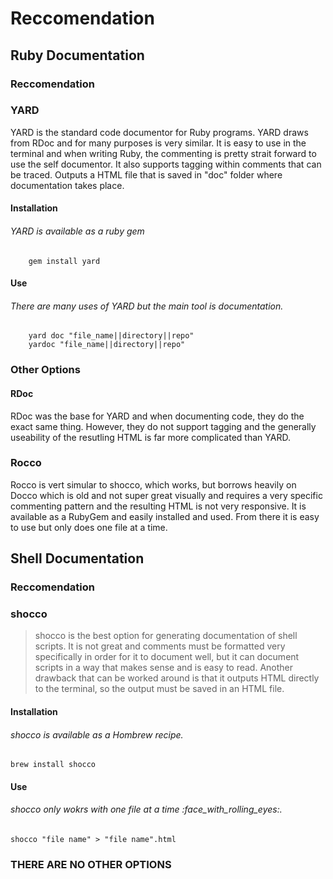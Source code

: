 # Reccomendation
## Ruby Documentation

### Reccomendation
### YARD
YARD is the standard code documentor for Ruby programs. YARD draws from RDoc and for many purposes is very similar. It is easy to use in the terminal and when writing Ruby, the commenting is pretty strait forward to use the self documentor. It also supports tagging within comments that can be traced. Outputs a HTML file that is saved in "doc" folder where documentation takes place. 
	
#### Installation
###### YARD is available as a ruby gem
		gem install yard

#### Use
###### There are many uses of YARD but the main tool is documentation.
		yard doc "file_name||directory||repo"
		yardoc "file_name||directory||repo"

### Other Options
#### RDoc
RDoc was the base for YARD and when documenting code, they do the exact same thing. However, they do not support tagging and the generally useability of the resutling HTML is far more complicated than YARD.  

### Rocco
Rocco is vert simular to shocco, which works, but borrows heavily on Docco which is old and not super great visually and requires a very specific commenting pattern and the resulting HTML is not very responsive. It is available as a RubyGem and easily installed and used. From there it is easy to use but only does one file at a time.


## Shell Documentation

### Reccomendation
### shocco
>shocco is the best option for generating documentation of shell scripts. It is not great and comments must be formatted very specifically in order for it to document well, but it can document scripts in a way that makes sense and is easy to read. Another drawback that can be worked around is that it outputs HTML directly to the terminal, so the output must be saved in an HTML file.
#### Installation
###### shocco is available as a Hombrew recipe.
	brew install shocco

#### Use
###### shocco only wokrs with one file at a time :face_with_rolling_eyes:.
	shocco "file name" > "file name".html

### THERE ARE NO OTHER OPTIONS
